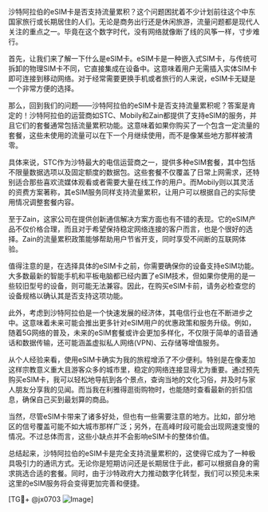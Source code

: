 沙特阿拉伯的eSIM卡是否支持流量累积？这个问题困扰着不少计划前往这个中东国家旅行或长期居住的人们。无论是商务出行还是休闲旅游，流量问题都是现代人关注的重点之一。毕竟在这个数字时代，没有网络就像断了线的风筝一样，寸步难行。

首先，让我们来了解一下什么是eSIM卡。eSIM卡是一种嵌入式SIM卡，与传统可拆卸的物理SIM卡不同，它直接集成在设备中。这意味着用户无需插入实体SIM卡即可连接到移动网络。对于经常需要更换手机或者旅行的人来说，eSIM卡无疑是一个非常方便的选择。

那么，回到我们的问题——沙特阿拉伯的eSIM卡是否支持流量累积呢？答案是肯定的！沙特阿拉伯的运营商如STC、Mobily和Zain都提供了支持eSIM的服务，并且它们的套餐通常包括流量累积功能。这意味着如果你购买了一个包含一定流量的套餐，这些未使用的流量可以在下一个月继续使用，而不是像某些地方那样被清零。

具体来说，STC作为沙特最大的电信运营商之一，提供多种eSIM套餐，其中包括不限量数据选项以及固定额度的数据包。这些套餐不仅覆盖了日常上网需求，还特别适合那些喜欢流媒体观看或者需要大量在线工作的用户。而Mobily则以其灵活的资费方案著称，其eSIM服务同样支持流量累积，让用户可以根据自己的实际使用情况调整套餐内容。

至于Zain，这家公司在提供创新通信解决方案方面也有不错的表现。它的eSIM产品不仅价格合理，而且对于希望保持稳定网络连接的客户而言，也是个很好的选择。Zain的流量累积政策能够帮助用户节省开支，同时享受不间断的互联网体验。

值得注意的是，在选择具体的eSIM卡之前，你需要确保你的设备支持eSIM功能。大多数最新的智能手机和平板电脑都已经内置了eSIM技术，但如果你使用的是一些较旧型号的设备，则可能无法兼容。因此，在购买eSIM卡前，请务必检查您的设备规格以确认其是否支持这项功能。

此外，考虑到沙特阿拉伯是一个快速发展的经济体，其电信行业也在不断进步之中。这意味着未来可能会推出更多针对eSIM用户的优惠政策和服务升级。例如，随着5G网络的普及，未来的eSIM套餐或许会更加多样化，不仅限于简单的语音通话和数据传输，还可能涵盖虚拟私人网络(VPN)、云存储等增值服务。

从个人经验来看，使用eSIM卡确实为我的旅程增添了不少便利。特别是在像麦加这样宗教意义重大且游客众多的城市里，稳定的网络连接显得尤为重要。通过预先购买eSIM卡，我可以轻松地导航到各个景点，查询当地的文化习俗，并及时与家人朋友分享我的见闻。而当我在利雅得逛街购物时，也能随时查看最新的折扣信息，确保自己买到最划算的商品。

当然，尽管eSIM卡带来了诸多好处，但也有一些需要注意的地方。比如，部分地区的信号覆盖可能不如大城市那样广泛；另外，在高峰时段可能会出现网速变慢的情况。不过总体而言，这些小缺点并不会影响eSIM卡的整体价值。

总结起来，沙特阿拉伯的eSIM卡是完全支持流量累积的，这使得它成为了一种极具吸引力的通讯方式。无论你是短期访问还是长期居住于此，都可以根据自身的需求挑选合适的套餐。同时，由于沙特政府大力推动数字化转型，我们可以预见未来这里的eSIM服务将会变得更加完善和便捷。

[TG💪+ @jx0703 ![Image](https://github.com/user-attachments/assets/dbca1d08-cadb-493c-b0ec-ad6f7a83f270)]